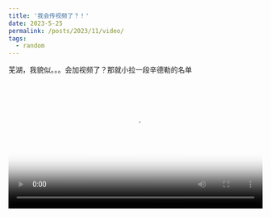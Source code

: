 ```yaml
---
title: '我会传视频了？！'
date: 2023-5-25
permalink: /posts/2023/11/video/
tags:
  - random
---
```


芜湖，我貌似。。。会加视频了？那就小拉一段辛德勒的名单

<video controls preload="metadata" width="100%" poster="/assets/images/viol.png">
  <source src="{{ '/assets/videos/list.mp4' | relative_url }}" type="video/mp4">
  oops莫得了
</video>
